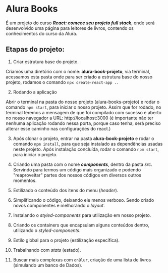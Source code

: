 # Alura Books

É um projeto do curso **_React: comece seu projeto full stack_**, onde será desenvolvido uma página para leitores de livros, contendo os conhecimentos do curso da Alura.

## Etapas do projeto:

1. Criar estrutura base do projeto.

Criamos uma diretório com o nome: **alura-book-projeto**, via terminal, acessamos esta pasta onde para ser criado a estrutura base do nosso projeto, rodamos o comando `npx create-react-app .`. 

2. Rodando a aplicação

Abrir o terminal na pasta do nosso projeto (alura-books-projeto) e rodar o comando `npm start`, para iniciar o nosso projeto. Assim que for rodado, no terminal teremos a mensagem de que foi compilado com sucesso e aberto no nosso navegador a URL: http://localhost:3000 (é importante não ter nenhuma aplicação rodando nessa porta, porque caso tenha, será preciso alterar esse caminho nas configurações do react.)

3. Após clonar o projeto, entrar na pasta **alura-book-projeto** e rodar o comando `npm install`, para que seja instalado as dependências usadas neste projeto. Após instalação concluída, rodar o comando `npm start`, para iniciar o projeto.

4. Criando uma pasta com o nome **_components_**, dentro da pasta _src_. Servindo para termos um código mais organizado e podendo "reaproveitar" partes dos nossos códigos em diversos outros momentos.

5. Estilizado o conteúdo dos itens do menu (_header_). 

6. Simplificando o código, deixando ele menos verboso. Sendo criado novos componentes e melhorando o _layout_.

7. Instalando o _styled-components_ para utilização em nosso projeto.

8. Criando os containers que encapsulam alguns conteúdos dentro, utilizando o _styled-components_.

9. Estilo global para o projeto (estilização específica).

10. Trabalhando com _stats_ (estado).

11. Buscar mais complexas com `onBlur`, criação de uma lista de livros (simulando um banco de Dados).